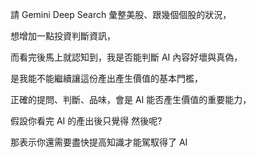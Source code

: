 

請 Gemini Deep Search 彙整美股、跟幾個個股的狀況，

想增加一點投資判斷資訊，

而看完後馬上就認知到，我是否能判斷 AI 內容好壞與真偽，

是我能不能繼續讓這份產出產生價值的基本門檻，

正確的提問、判斷、品味，會是 AI 能否產生價值的重要能力，

假設你看完 AI 的產出後只覺得 然後呢?

那表示你還需要盡快提高知識才能駕馭得了 AI